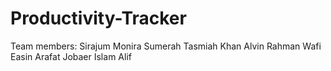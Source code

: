 # Productivity-Tracker

Team members:
Sirajum Monira
Sumerah Tasmiah Khan
Alvin Rahman Wafi
Easin Arafat
Jobaer Islam Alif
